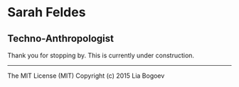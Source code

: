 # Sarah Feldes
## Techno-Anthropologist
Thank you for stopping by.
This is currently under construction.




<hr/>
The MIT License (MIT)
Copyright (c) 2015 Lia Bogoev


